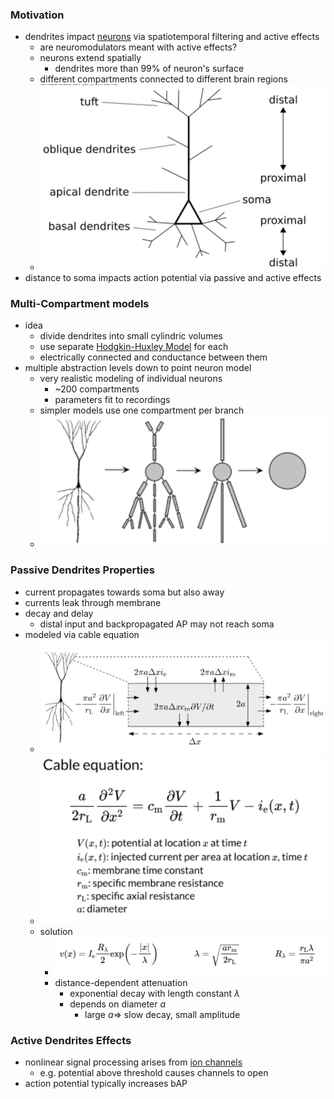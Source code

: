 ### Motivation
+ dendrites impact [neurons](../Neurons/Neurons.md) via spatiotemporal filtering and active effects
	+ are neuromodulators meant with active effects?
	+ neurons extend spatially
		+ dendrites more than 99% of neuron's surface
	+ different compartments connected to different brain regions
	+ ![](../../../z_images/Pasted%20image%2020250618140034.png)
+ distance to soma impacts action potential via passive and active effects
### Multi-Compartment models
+ idea
	+ divide dendrites into small cylindric volumes
	+ use separate [Hodgkin-Huxley Model](Hodgkin-Huxley%20Model.md) for each
	+ electrically connected and conductance between them
+ multiple abstraction levels down to point neuron model
	+ very realistic modeling of individual neurons
		+ ~200 compartments
		+ parameters fit to recordings
	+ simpler models use one compartment per branch
	+ ![](../../../z_images/Pasted%20image%2020250618135209.png)
### Passive Dendrites Properties
+ current propagates towards soma but also away
+ currents leak through membrane
+ decay and delay
	+ distal input and backpropagated AP may not reach soma
+ modeled via cable equation
	+ ![](../../../z_images/Pasted%20image%2020250618140613.png)
	+ ![](../../../z_images/Pasted%20image%2020250618140624.png)
	+ solution
		+ ![](../../../z_images/Pasted%20image%2020250618140641.png)
		+ distance-dependent attenuation
			+ exponential decay with length constant $\lambda$
			+ depends on diameter $a$
				+ large $a\Rightarrow$ slow decay, small amplitude
### Active Dendrites Effects
+ nonlinear signal processing arises from [ion channels](../Neurons/Ion%20Channels.md)
	+ e.g. potential above threshold causes channels to open
+ action potential typically increases bAP
